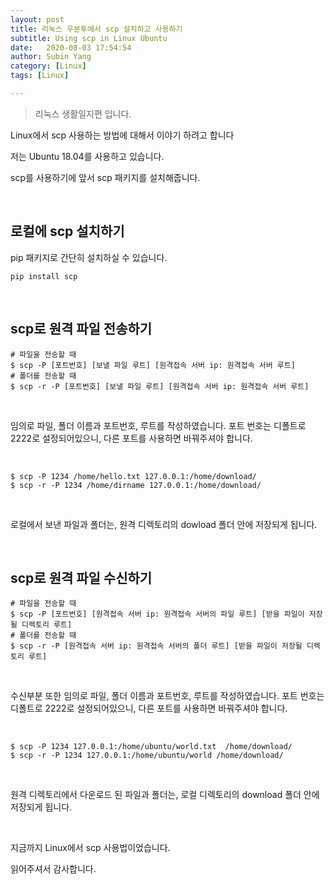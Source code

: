 ```yaml
---
layout: post
title: 리눅스 우분투에서 scp 설치하고 사용하기
subtitle: Using scp in Linux Ubuntu
date:   2020-08-03 17:54:54
author: Subin Yang
category: [Linux]
tags: [Linux]

---
```














> 리눅스 생활일지편 입니다.





Linux에서 scp 사용하는 방법에 대해서 이야기 하려고 합니다

저는 Ubuntu 18.04를 사용하고 있습니다.



scp를 사용하기에 앞서 scp 패키지를 설치해줍니다.

<br>

<h2>로컬에 scp 설치하기</h2>

pip 패키지로 간단히 설치하실 수 있습니다.

```shell
pip install scp
```



<br>

<h2>scp로 원격 파일 전송하기</h2>



```shell
# 파일을 전송할 때
$ scp -P [포트번호] [보낼 파일 루트] [원격접속 서버 ip: 원격접속 서버 루트]
# 폴더를 전송할 때
$ scp -r -P [포트번호] [보낼 파일 루트] [원격접속 서버 ip: 원격접속 서버 루트]
```

<br>

임의로 파일, 폴더 이름과 포트번호, 루트를 작성하였습니다. 포트 번호는 디폴트로 2222로 설정되어있으니, 다른 포트를 사용하면 바꿔주셔야 합니다.

<br>

```shell
$ scp -P 1234 /home/hello.txt 127.0.0.1:/home/download/
$ scp -r -P 1234 /home/dirname 127.0.0.1:/home/download/
```

<br>

로컬에서 보낸 파일과 폴더는, 원격 디렉토리의 dowload 폴더 안에 저장되게 됩니다.



<br>

<h2>scp로 원격 파일 수신하기</h2>



```shell
# 파일을 전송할 때
$ scp -P [포트번호] [원격접속 서버 ip: 원격접속 서버의 파일 루트] [받을 파일이 저장될 디렉토리 루트]
# 폴더를 전송할 때
$ scp -r -P [원격접속 서버 ip: 원격접속 서버의 폴더 루트] [받을 파일이 저장될 디렉토리 루트]
```

<br>

수신부분 또한 임의로 파일, 폴더 이름과 포트번호, 루트를 작성하였습니다. 포트 번호는 디폴트로 2222로 설정되어있으니, 다른 포트를 사용하면 바꿔주셔야 합니다.

<br>

```shell
$ scp -P 1234 127.0.0.1:/home/ubuntu/world.txt  /home/download/
$ scp -r -P 1234 127.0.0.1:/home/ubuntu/world /home/download/
```

<br>

원격 디렉토리에서 다운로드 된 파일과 폴더는, 로컬 디렉토리의 download 폴더 안에 저장되게 됩니다. 

<br>



지금까지 Linux에서 scp 사용법이었습니다.

읽어주셔서 감사합니다.